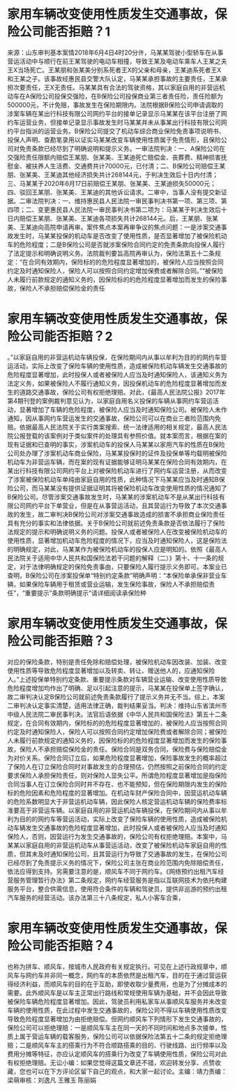 # 家用车辆改变使用性质发生交通事故，保险公司能否拒赔？1

来源：山东审判基本案情2018年6月4日4时20分许，马某某驾驶小型轿车在从事营运活动中与顺行在前王某驾驶的电动车相撞，导致王某及电动车乘车人王某之夫王X当场死亡。王某朋和张某美分别系死者王X的父亲和母亲，王某迪系死者王X和王某之子。该事故经惠民县交警大队认定，马某某承担事故的主要责任，王某承担次要责任，王X无责任。马某某具有合法的驾驶资格，其以家庭自用的非营运机动车在A保险公司投保交强险，在B保险公司投保商业第三者责任险，责任险额为500000元，不计免赔，事故发生在保险期限内。法院根据B保险公司申请调取的涉案车辆在某出行科技有限公司网约平台的接单记录显示马某某在该平台注册了网约车运营业务，但接单记录显示事故发生时马某某并未从事某出行科技有限公司网约平台指派的运营业务。B保险公司提交了机动车综合商业保险免责事项说明书、投保人声明、查勘笔录用以证实马某某改变车辆使用性质属于免责情形，且保险公司对免责条款已经尽到了明确说明和提示义务。一审法院判决：一、A保险公司在交强险责任限额内赔偿王某朋、张某美、王某迪死亡赔偿金、丧葬费、精神损害抚慰金、被扶养人生活费、交通费共计70000元，已付清；二、B保险公司赔偿王某朋、张某美、王某迪其他经济损失共计268144元，于判决生效后十日内付清；三、马某某于2020年6月17日前赔偿王某朋、张某美、王某迪损失50000元；四、驳回王某朋、张某美、王某迪的其他诉讼请求。二审中，当事人没有提交新证据。二审法院判决：一、维持惠民县人民法院一审民事判决书第一项、第三项、第四项；二、变更惠民县人民法院一审民事判决书第二项为：马某某于判决生效后十日内赔偿王某朋、张某美、王某迪各项损失共计268144元。后，王某朋、张某美、王某迪向高院申请再审。案件焦点本案再审争议的焦点问题：一是涉案交通事故发生时，马某某投保的机动车是否改变了使用性质，是否显著增加了被保险机动车的危险程度；二是B保险公司是否就涉案保险合同约定的免责条款向投保人履行了法定提示和明确说明义务。法院裁判要旨高院再审认为，保险法第五十二条规定：“在合同有效期内，保险标的的危险程度显著增加的，被保险人应当按照合同约定及时通知保险人，保险人可以按照合同约定增加保费或者解除合同。”“被保险人未履行前款规定的通知义务的，因保险标的的危险程度显著增加而发生的保险事故，保险人不承担赔偿保险金的责任

# 家用车辆改变使用性质发生交通事故，保险公司能否拒赔？2

。”以家庭自用的非营运机动车辆投保，在保险期间内从事以牟利为目的的网约车营运活动，实际上改变了保险车辆的使用性质，造成被保险机动车辆发生交通事故的危险程度显著增加，此时投保人或者被保险人应当及时通知保险人，该通知义务为法定义务，如果被保险人不履行通知义务，因投保机动车的危险程度显著增加而发生的道路交通事故，保险公司有权拒绝理赔。对此，《最高人民法院公报》2017年第4期刊登的案例裁判意见认为，以家庭自用名义投保的车辆从事网约车营运活动，显著增加了车辆的危险程度，被保险人应当及时通知保险公司。被保险人未作通知，因从事网约车营运发生的交通事故，保险公司可以在商业三者险范围内免赔。依据最高人民法院关于实行类案搜索、统一法律适用的相关规定，最高人民法院公报登载的该案例对于类似案件的处理具有参照价值。就本案而言，根据在案的现有证据和已查明的事实，涉案机动车的投保人马某某以家用汽车的性质在B保险公司处办理了涉案机动车商业保险，马某某投保时的证件及投保单等均载明被保险机动车为非营运车辆，而在案的现有证据能够证明马某某在保险合同有效期内，在某出行科技有限公司网约平台上对被保险机动车进行了网约车运营注册，从而改变了涉案被保险机动车单纯由家庭自用的性质，此种情况下马某某应当及时通知B保险公司，而马某某没有提供证据证明其将被保险机动车改变使用性质的情况通知了B保险公司。尽管涉案交通事故发生时，马某某的涉案机动车不是从某出行科技有限公司网约平台下单营业，但是在从事营运活动，且其营运行为导致了本次交通事故的发生，故二审判决B保险公司对涉案交通事故造成的损害不承担商业保险责任具有充分的事实和法律依据。关于B保险公司就前述免责条款是否依法履行了保险法规定的提示和明确说明义务的问题。投保人或者被保险人在改变被保险机动车的使用性质，显著增加机动车危险程度的情况下，应当及时通知保险人，这是保险法的明确规定，对此，马某某作为被保险机动车的投保人应是明知的。依照《最高人民法院关于适用中华人民共和国保险法若干问题的解释（二）》第十、十一条的规定，对于法律明确规定的保险免责事由，只要保险人履行提示义务即可。本案业已查明，B保险公司在涉案投保单“特别约定条款”明确声明：“本保险单承保非营业车辆，如果保险车辆用于租赁或营业运输，发生保险事故，保险人不承担赔偿责任”，“重要提示”条款明确提示“请详细阅读承保险种

# 家用车辆改变使用性质发生交通事故，保险公司能否拒赔？3

对应的保险条款，特别是责任免除和赔偿处理，被保险机动车因改装、加装、改变使用性质等导致危险程度显著增加以及转卖、转让、赠送他人的，应通知保险人。”上述投保单特别约定条款、重要提示条款对车辆营业运输、改变使用性质导致危险程度增加均作出了明确、足以引起注意的提示，马某某在投保单上签字确认，故二审判决认定B保险公司就前述免责条款履行了提示义务并无不当。综上，本案二审判决认定事实清楚，适用法律正确，裁判结果妥当。判决：维持山东省滨州市中级人民法院二审民事判决。法官后语依据《中华人民共和国保险法》第五十二条规定，在合同有效期内，保险标的的危险程度显著增加的，被保险人应当按照合同约定及时通知保险人，保险人可以按照合同约定增加保险费或者解除合同；被保险人未履行前款规定的通知义务的，因保险标的的危险程度显著增加而发生的保险事故，保险人不承担赔偿保险金的责任。保险合同是双务合同，保险费与保险赔偿金为对价关系。保险合同订立后，如果危险程度显著增加，保险事故发生的概率超过了保险人在订立保险合同时对事故发生的合理预估，仍然按照之前保险合同的约定要求保险人承担保险责任，则对保险人显失公平。所谓危险程度显著增加是指保险合同当事人在订立保险合同时并不存在、也不能预知，但在保险期限内发生的保险标的危险因素和危险程度的显著增加。在机动车财产保险合同中，因营运机动车辆的危险系数明显大于非营运机动车辆，因此保险人核定营运机动车辆的保险费率标准要高于非营运车辆。以家庭自用的非营运机动车辆投保，在保险期间内从事以牟利为目的的网约车等营运活动，实际上改变了保险车辆的使用性质，造成被保险机动车辆发生交通事故的危险程度显著增加，此时投保人或者被保险人应当及时通知保险人，否则，因营运行为发生交通事故的，保险公司有权拒绝理赔。本案中，马某某以家庭自用的非营运机动车从事营运活动，改变了被保险机动车家庭自用的性质，但其未及时通知保险公司，且其营运行为导致了交通事故的发生，在保险公司已经尽到了免责提示义务的情况下，保险公司主张在商业险范围内免除赔偿责任，依法应得到支持。另需要注意的是，顺风车不同于网约车。《网络预约出租汽车经营服务管理暂行办法》第二条规定，网约车经营服务是指以互联网技术为依托构建服务平台，整合供需信息，使用符合条件的车辆和驾驶员，提供非巡游的预约出租汽车服务的经营活动。该办法第三十八条规定，私人小客车合乘，

# 家用车辆改变使用性质发生交通事故，保险公司能否拒赔？4

也称为拼车、顺风车，按城市人民政府有关规定执行。可见在上述行政规章中，顺风车与网约车并非同一概念，网约车的本质依然是出租汽车，目的在于通过营运获得经济利益，而顺风车的目的在于互助，即使收取少量费用，也是为了分摊成本的需要。此外顺风车是以车主正常出行路线和常规使用车辆为基础，并不会因此导致被保险车辆危险程度显著增加。因此，驾驶员利用私家车从事顺风车服务并未改变车辆的使用性质，在此过程中发生交通事故的，保险公司不得以车辆使用性质改变导致危险程度显著增加为由拒绝赔偿。但网约顺风车下列情形下发生交通事故的，保险公司可以拒绝理赔：一是顺风车车主在同一天的不同时间和地点多次接单，性质上属于营运车辆的载客服务，保险公司可以依据保险法第五十二条的规定拒绝理赔；二是顺风车车主的搭乘行为不符合顺路搭乘的目的、行驶线路、出行频率以及费用分摊等特征，亦应认定顺风车的搭乘行为改变了车辆使用性质，保险公司对此有权拒绝理赔。无讼小编：如果您觉得这篇文章还不错，欢迎转发分享、点赞收藏，您也可以在下方评论区留下自己的观点，和大家一起讨论。主编：靖力责编：梁萌审核：刘逸凡 王雅玉 陈丽娟


